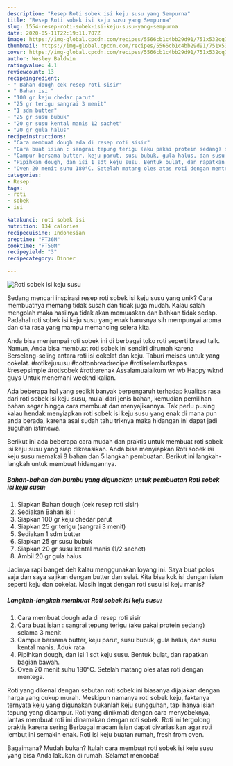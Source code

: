 ```yaml
---
description: "Resep Roti sobek isi keju susu yang Sempurna"
title: "Resep Roti sobek isi keju susu yang Sempurna"
slug: 1554-resep-roti-sobek-isi-keju-susu-yang-sempurna
date: 2020-05-11T22:19:11.707Z
image: https://img-global.cpcdn.com/recipes/5566cb1c4bb29d91/751x532cq70/roti-sobek-isi-keju-susu-foto-resep-utama.jpg
thumbnail: https://img-global.cpcdn.com/recipes/5566cb1c4bb29d91/751x532cq70/roti-sobek-isi-keju-susu-foto-resep-utama.jpg
cover: https://img-global.cpcdn.com/recipes/5566cb1c4bb29d91/751x532cq70/roti-sobek-isi-keju-susu-foto-resep-utama.jpg
author: Wesley Baldwin
ratingvalue: 4.1
reviewcount: 13
recipeingredient:
- " Bahan dough cek resep roti sisir"
- " Bahan isi "
- "100 gr keju chedar parut"
- "25 gr terigu sangrai 3 menit"
- "1 sdm butter"
- "25 gr susu bubuk"
- "20 gr susu kental manis 12 sachet"
- "20 gr gula halus"
recipeinstructions:
- "Cara membuat dough ada di resep roti sisir"
- "Cara buat isian : sangrai tepung terigu (aku pakai protein sedang) selama 3 menit"
- "Campur bersama butter, keju parut, susu bubuk, gula halus, dan susu kental manis. Aduk rata"
- "Pipihkan dough, dan isi 1 sdt keju susu. Bentuk bulat, dan rapatkan bagian bawah."
- "Oven 20 menit suhu 180°C. Setelah matang oles atas roti dengan mentega."
categories:
- Resep
tags:
- roti
- sobek
- isi

katakunci: roti sobek isi 
nutrition: 134 calories
recipecuisine: Indonesian
preptime: "PT36M"
cooktime: "PT50M"
recipeyield: "3"
recipecategory: Dinner

---
```



![Roti sobek isi keju susu](https://img-global.cpcdn.com/recipes/5566cb1c4bb29d91/751x532cq70/roti-sobek-isi-keju-susu-foto-resep-utama.jpg)

Sedang mencari inspirasi resep roti sobek isi keju susu yang unik? Cara membuatnya memang tidak susah dan tidak juga mudah. Kalau salah mengolah maka hasilnya tidak akan memuaskan dan bahkan tidak sedap. Padahal roti sobek isi keju susu yang enak harusnya sih mempunyai aroma dan cita rasa yang mampu memancing selera kita.

Anda bisa menjumpai roti sobek ini di berbagai toko roti seperti bread talk. Namun, Anda bisa membuat roti sobek ini sendiri dirumah karena Berselang-seling antara roti isi cokelat dan keju. Taburi meises untuk yang cokelat. #rotikejususu #cottonbreadrecipe #rotiselembutkapas #resepsimple #rotisobek #rotiterenak Assalamualaikum wr wb Happy wknd guys Untuk menemani weeknd kalian.

Ada beberapa hal yang sedikit banyak berpengaruh terhadap kualitas rasa dari roti sobek isi keju susu, mulai dari jenis bahan, kemudian pemilihan bahan segar hingga cara membuat dan menyajikannya. Tak perlu pusing kalau hendak menyiapkan roti sobek isi keju susu yang enak di mana pun anda berada, karena asal sudah tahu triknya maka hidangan ini dapat jadi suguhan istimewa.


Berikut ini ada beberapa cara mudah dan praktis untuk membuat roti sobek isi keju susu yang siap dikreasikan. Anda bisa menyiapkan Roti sobek isi keju susu memakai 8 bahan dan 5 langkah pembuatan. Berikut ini langkah-langkah untuk membuat hidangannya.

<!--inarticleads1-->

##### Bahan-bahan dan bumbu yang digunakan untuk pembuatan Roti sobek isi keju susu:

1. Siapkan  Bahan dough (cek resep roti sisir)
1. Sediakan  Bahan isi :
1. Siapkan 100 gr keju chedar parut
1. Siapkan 25 gr terigu (sangrai 3 menit)
1. Sediakan 1 sdm butter
1. Siapkan 25 gr susu bubuk
1. Siapkan 20 gr susu kental manis (1/2 sachet)
1. Ambil 20 gr gula halus


Jadinya rapi banget deh kalau menggunakan loyang ini. Saya buat polos saja dan saya sajikan dengan butter dan selai. Kita bisa kok isi dengan isian seperti keju dan cokelat. Masih ingat dengan roti susu isi keju manis? 

<!--inarticleads2-->

##### Langkah-langkah membuat Roti sobek isi keju susu:

1. Cara membuat dough ada di resep roti sisir
1. Cara buat isian : sangrai tepung terigu (aku pakai protein sedang) selama 3 menit
1. Campur bersama butter, keju parut, susu bubuk, gula halus, dan susu kental manis. Aduk rata
1. Pipihkan dough, dan isi 1 sdt keju susu. Bentuk bulat, dan rapatkan bagian bawah.
1. Oven 20 menit suhu 180°C. Setelah matang oles atas roti dengan mentega.


Roti yang dikenal dengan sebutan roti sobek ini biasanya dijajakan dengan harga yang cukup murah. Meskipun namanya roti sobek keju, faktanya ternyata keju yang digunakan bukanlah keju sungguhan, tapi hanya isian tepung yang dicampur. Roti yang dinikmati dengan cara menyobeknya, lantas membuat roti ini dinamakan dengan roti sobek. Roti ini tergolong praktis karena sering Berbagai macam isian dapat divariasikan agar roti lembut ini semakin enak. Roti isi keju buatan rumah, fresh from oven. 

Bagaimana? Mudah bukan? Itulah cara membuat roti sobek isi keju susu yang bisa Anda lakukan di rumah. Selamat mencoba!
